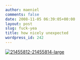 ```yaml
---
author: maeniel
comments: false
date: 2008-11-05 06:39:05+00:00
layout: post
slug: fuck-yea
title: how nicely unexpected
wordpress_id: 242
---
```


[![21455812-21455814-large](http://maeniel.files.wordpress.com/2008/11/21455812-21455814-large.jpg)](http://maeniel.files.wordpress.com/2008/11/21455812-21455814-large.jpg)
